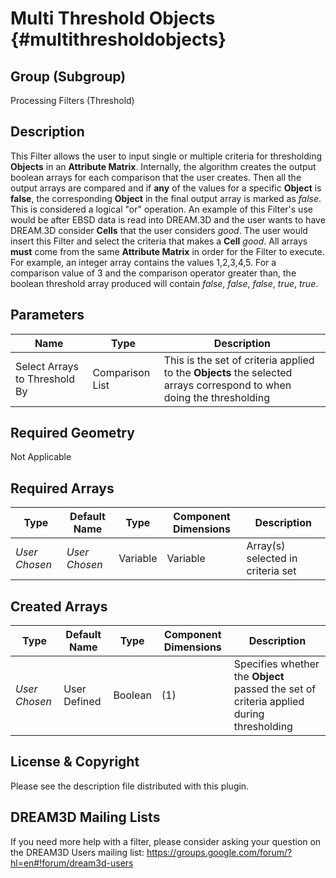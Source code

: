 Multi Threshold Objects {#multithresholdobjects}
=============

## Group (Subgroup) ##
Processing Filters (Threshold)

## Description ##
This Filter allows the user to input single or multiple criteria for thresholding **Objects** in an **Attribute Matrix**. Internally, the algorithm creates the output boolean arrays for each comparison that the user creates. Then all the output arrays are compared and if __any__ of the values for a specific **Object** is __false__, the corresponding **Object** in the final output array is marked as *false*. This is considered a logical "or" operation.
An example of this Filter's use would be after EBSD data is read into DREAM.3D and the user wants to have DREAM.3D consider **Cells** that the user considers *good*. The user would insert this Filter and select the criteria that makes a **Cell** *good*. All arrays **must** come from the same **Attribute Matrix** in order for the Filter to execute. For example, an integer array contains the values 1,2,3,4,5. For a comparison value of 3 and the comparison operator greater than, the boolean threshold array produced will contain *false*, *false*, *false*, *true*, *true*.

## Parameters ##
| Name | Type | Description |
|------|------|------|
| Select Arrays to Threshold By | Comparison List | This is the set of criteria applied to the **Objects** the selected arrays correspond to when doing the thresholding |

## Required Geometry ##
Not Applicable

## Required Arrays ##
| Type | Default Name | Type | Component Dimensions | Description |
|------|--------------|-------------|---------|-----|
| *User Chosen* | *User Chosen* | Variable | Variable | Array(s) selected in criteria set |

## Created Arrays ##
| Type | Default Name | Type | Component Dimensions | Description |
|------|--------------|-------------|---------|-----|
| *User Chosen* | User Defined | Boolean | (1) | Specifies whether the **Object** passed the set of criteria applied during thresholding |


## License & Copyright ##

Please see the description file distributed with this plugin.

## DREAM3D Mailing Lists ##

If you need more help with a filter, please consider asking your question on the DREAM3D Users mailing list:
https://groups.google.com/forum/?hl=en#!forum/dream3d-users


